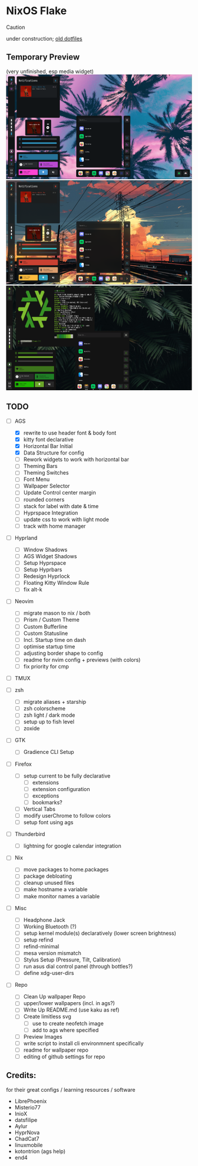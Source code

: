 # NixOS Flake
> [!Caution]
> under construction; 
> [old dotfiles](https://github.com/cmrcrabs/dotfiles)

## Temporary Preview
(very unfinished, esp media widget)
![Preview](./temp_preview_1.png)
![Preview](./temp_preview_2.png)
![Preview](./temp_preview_3.png)

## TODO

- [ ] AGS
    - [X] rewrite to use header font & body font
    - [X] kitty font declarative
    - [X] Horizontal Bar Initial
    - [X] Data Structure for config
    - [ ] Rework widgets to work with horizontal bar 
    - [ ] Theming Bars
    - [ ] Theming Switches
    - [ ] Font Menu
    - [ ] Wallpaper Selector
    - [ ] Update Control center margin
    - [ ] rounded corners
    - [ ] stack for label with date & time
    - [ ] Hyprspace Integration
    - [ ] update css to work with light mode
    - [ ] track with home manager

- [ ] Hyprland
    - [ ] Window Shadows
    - [ ] AGS Widget Shadows
    - [ ] Setup Hyprspace
    - [ ] Setup Hyprbars
    - [ ] Redesign Hyprlock
    - [ ] Floating Kitty Window Rule
    - [ ] fix alt-k

- [ ] Neovim
    - [ ] migrate mason to nix / both 
    - [ ] Prism / Custom Theme
    - [ ] Custom Bufferline
    - [ ] Custom Statusline
    - [ ] Incl. Startup time on dash
    - [ ] optimise startup time
    - [ ] adjusting border shape to config
    - [ ] readme for nvim config + previews (with colors)
    - [ ] fix priority for cmp

- [ ] TMUX

- [ ] zsh
    - [ ] migrate aliases + starship
    - [ ] zsh colorscheme
    - [ ] zsh light / dark mode
    - [ ] setup up to fish level
    - [ ] zoxide

- [ ] GTK
    - [ ] Gradience CLI Setup

- [ ] Firefox
    - [ ] setup current to be fully declarative
        - [ ] extensions
        - [ ] extension configuration
        - [ ] exceptions
        - [ ] bookmarks?
    - [ ] Vertical Tabs
    - [ ] modify userChrome to follow colors
    - [ ] setup font using ags

- [ ] Thunderbird
    - [ ] lightning for google calendar integration

- [ ] Nix
    - [ ] move packages to home.packages
    - [ ] package debloating
    - [ ] cleanup unused files
    - [ ] make hostname a variable
    - [ ] make monitor names a variable

- [ ] Misc
    - [ ] Headphone Jack
    - [ ] Working Bluetooth (?)
    - [ ] setup kernel module(s) declaratively (lower screen brightness)
    - [ ] setup refind
    - [ ] refind-minimal
    - [ ] mesa version mismatch
    - [ ] Stylus Setup (Pressure, Tilt, Calibration)
    - [ ] run asus dial control panel (through bottles?)
    - [ ] define xdg-user-dirs

- [ ] Repo
    - [ ] Clean Up wallpaper Repo
    - [ ] upper/lower wallpapers (incl. in ags?)
    - [ ] Write Up README.md (use kaku as ref)
    - [ ] Create limitless svg
        - [ ] use to create neofetch image
        - [ ] add to ags where specified
    - [ ] Preview Images
    - [ ] write script to install cli environmnent specifically
    - [ ] readme for wallpaper repo
    - [ ] editing of github settings for repo

## Credits:
for their great configs / learning resources / software

- LibrePhoenix
- Misterio77
- InioX
- datsfilipe
- Aylur
- HyprNova
- ChadCat7
- linuxmobile
- kotontrion (ags help)
- end4 
